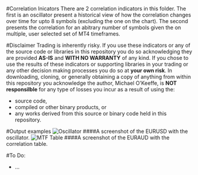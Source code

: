 #Correlation Inicators
There are 2 correlation indicators in this folder. The first is an oscillator present a historical view of how the 
correlation changes over time for upto 8 symbols (excluding the one on the chart). The second presents the correlation 
for an abitrary number of symbols given the on multiple, user selected set of MT4 timeframes. 

#Disclaimer
Trading is inherently risky. If you use these indicators or any of the source code or libraries in this repository 
you do so acknowledging they are provided **AS-IS** and **WITH NO WARRANTY** of any kind. If you chose to use the
results of these indicators or supporting libraries in your trading or any other decision making processes you do so 
at **your own risk**. In downloading, cloning, or generally obtaining a copy of anything from within this repository 
you acknowledge the author, Michael O'Keeffe, is **NOT responsilble** for any type of losses you incur as a result of 
using the:
* source code, 
* compiled or other binary products, or 
* any works derived from this source or binary code held in this repository.

#Output examples
![Oscillator](http://db.tt/MnuRmdWn)
####A screenshot of the EURUSD with the oscillator.
![MTF Table](http://db.tt/dv7q1hjz)
####A screenshot of the EURAUD with the correlation table.

#To Do:
* ...